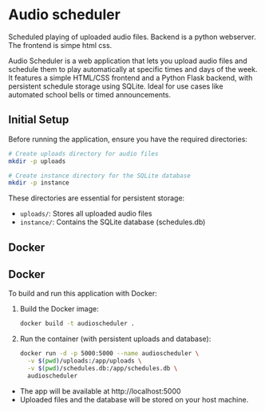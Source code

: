# Audio scheduler

Scheduled playing of uploaded audio files. Backend is a python webserver. The frontend is simpe html css.

Audio Scheduler is a web application that lets you upload audio files and schedule them to play automatically at specific times and days of the week. It features a simple HTML/CSS frontend and a Python Flask backend, with persistent schedule storage using SQLite. Ideal for use cases like automated school bells or timed announcements.

## Initial Setup

Before running the application, ensure you have the required directories:

```bash
# Create uploads directory for audio files
mkdir -p uploads

# Create instance directory for the SQLite database
mkdir -p instance
```

These directories are essential for persistent storage:
- `uploads/`: Stores all uploaded audio files
- `instance/`: Contains the SQLite database (schedules.db)

## Docker

## Docker

To build and run this application with Docker:

1. Build the Docker image:
	```bash
	docker build -t audioscheduler .
	```

2. Run the container (with persistent uploads and database):
	```bash
	docker run -d -p 5000:5000 --name audioscheduler \
	  -v $(pwd)/uploads:/app/uploads \
	  -v $(pwd)/schedules.db:/app/schedules.db \
	  audioscheduler
	```

- The app will be available at http://localhost:5000
- Uploaded files and the database will be stored on your host machine.